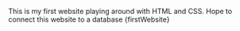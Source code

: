 This is my first website playing around with HTML and CSS. Hope to connect this website to a database {firstWebsite}
